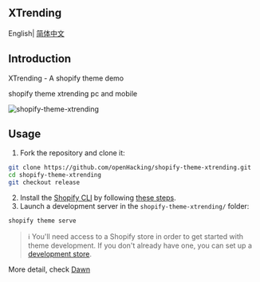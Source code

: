 ## XTrending

English| [简体中文](./README-zh.md)

## Introduction

XTrending - A shopify theme demo

shopify theme xtrending pc and mobile

![shopify-theme-xtrending](https://cdn.jsdelivr.net/gh/openHacking/static-files@main/img/1638851908504shopify-theme-xtrending.png)
## Usage

1. Fork the repository and clone it:
```sh
git clone https://github.com/openHacking/shopify-theme-xtrending.git
cd shopify-theme-xtrending
git checkout release
```
2. Install the [Shopify CLI](https://github.com/Shopify/shopify-cli) by following [these steps](https://shopify.dev/themes/tools/cli/installation).
3. Launch a development server in the `shopify-theme-xtrending/` folder:
```sh
shopify theme serve
```

>:information_source: You'll need access to a Shopify store in order to get started with theme development. If you don't already have one, you can set up a [development store](https://shopify.dev/themes/tools/development-stores).

More detail, check [Dawn](https://github.com/Shopify/dawn)
